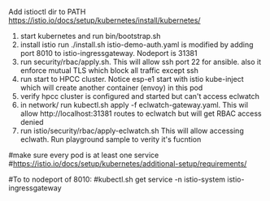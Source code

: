 Add istioctl dir to PATH
https://istio.io/docs/setup/kubernetes/install/kubernetes/
1) start kubernetes and run bin/bootstrap.sh
2) install istio run ./install.sh
   istio-demo-auth.yaml is modified by adding port 8010 to istio-ingressgateway. Nodeport is 31381
3) run security/rbac/apply.sh. This will allow ssh port 22 for ansible. also it enforce mutual TLS which block all traffic except ssh
4) run start to HPCC cluster. Notice esp-e1 start with istio kube-inject which will create another container  (envoy) in this pod
5) verify hpcc cluster is configured and started but can't access eclwatch
6) in network/ run kubectl.sh apply  -f eclwatch-gateway.yaml. This wil allow http://localhost:31381 routes to eclwatch but will get RBAC access denied
7) run istio/security/rbac/apply-eclwatch.sh This will allow accessing eclwath. Run playground sample to verity  it's fucntion


#make sure every pod is at least one service
#https://istio.io/docs/setup/kubernetes/additional-setup/requirements/

#To to nodeport of 8010:
#kubectl.sh get service -n istio-system istio-ingressgateway
